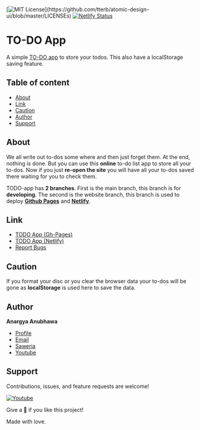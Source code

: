 [![MIT License](https://img.shields.io/apm/l/atomic-design-ui.svg?)](https://github.com/tterb/atomic-design-ui/blob/master/LICENSEs) [![Netlify Status](https://api.netlify.com/api/v1/badges/1e4fb86b-191b-48e2-a5ba-c85268bcd3a7/deploy-status)](https://app.netlify.com/sites/great-todo/deploys)
# TO-DO App

A simple <a href="https://great-todo.netlify.app/">TO-DO app</a> to store your todos. This also have a localStorage saving feature.

## Table of content

- [About](#about)
- [Link](#link)
- [Caution](#caution)
- [Author](#author)
- [Support](#support)

## About

We all write out to-dos some where and then just forget them. At the end, nothing is done. But you can use this **online** to-do list app to store all your to-dos.
Now if you just **re-open the site** you will have all your to-dos saved there waiting for you to check them.

TODO-app has **2 branches**. First is the main branch, this branch is for **developing**. The second is the website branch, this branch is used to deploy <a href="https://anargya-anubhawa.github.io/todo-app/">**Github Pages**</a> and <a href="https://great-todo.netlify.app/">**Netlify**</a>. 
## Link

- [TODO App (Gh-Pages)](https://anargya-anubhawa.github.io/todo-app)
- [TODO App (Netlify)](https://great-todo.netlify.app/)
- [Report Bugs](https://github.com/anargya-anubhawa/todo-app/issues)

## Caution

If you format your disc or you clear the browser data your to-dos will be gone as **localStorage** is used here to save the data.

## Author

**Anargya Anubhawa**

- [Profile](https://github.com/anargya-anubhawa "Anargya Prima Anubhawa")
- [Email](anargyaprima2@gmail.com?subject=Hi  "Hi!")
- [Saweria](https://saweria.co/AnargyaAnubhawa "Anargya Prima Anubhawa")
- [Youtube](https://youtube.com/channel/UCYbCoNjc_H7gsrlLCUJ-1sg "Anargya Prima Anubhawa")

## Support

Contributions, issues, and feature requests are welcome!

<a href="https://youtube.com/channel/UCYbCoNjc_H7gsrlLCUJ-1sg?sub_confirmation=1"><img alt="Youtube" title="Youtube" src="https://img.shields.io/badge/-Subscribe-red?style=for-the-badge&logo=youtube&logoColor=white"/></a>

Give a 🌟 if you like this project!

Made with love. 
